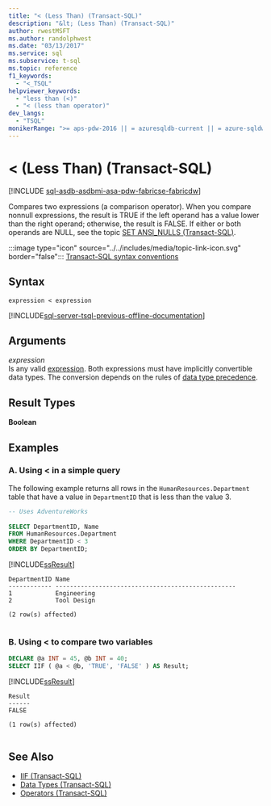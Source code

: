 ```yaml
---
title: "< (Less Than) (Transact-SQL)"
description: "&lt; (Less Than) (Transact-SQL)"
author: rwestMSFT
ms.author: randolphwest
ms.date: "03/13/2017"
ms.service: sql
ms.subservice: t-sql
ms.topic: reference
f1_keywords:
  - "<_TSQL"
helpviewer_keywords:
  - "less than (<)"
  - "< (less than operator)"
dev_langs:
  - "TSQL"
monikerRange: ">= aps-pdw-2016 || = azuresqldb-current || = azure-sqldw-latest || >= sql-server-2016 || >= sql-server-linux-2017 || = azuresqldb-mi-current||=fabric"
---
```


# &lt; (Less Than) (Transact-SQL)

[!INCLUDE [sql-asdb-asdbmi-asa-pdw-fabricse-fabricdw](../../includes/applies-to-version/sql-asdb-asdbmi-asa-pdw-fabricse-fabricdw.md)]

Compares two expressions (a comparison operator). When you compare nonnull expressions, the result is TRUE if the left operand has a value lower than the right operand; otherwise, the result is FALSE. If either or both operands are NULL, see the topic [SET ANSI_NULLS &#40;Transact-SQL&#41;](../../t-sql/statements/set-ansi-nulls-transact-sql.md).  
  
:::image type="icon" source="../../includes/media/topic-link-icon.svg" border="false"::: [Transact-SQL syntax conventions](../../t-sql/language-elements/transact-sql-syntax-conventions-transact-sql.md)  
  
## Syntax  
  
```syntaxsql  
expression < expression  
```  
  
[!INCLUDE[sql-server-tsql-previous-offline-documentation](../../includes/sql-server-tsql-previous-offline-documentation.md)]

## Arguments
 *expression*  
 Is any valid [expression](../../t-sql/language-elements/expressions-transact-sql.md). Both expressions must have implicitly convertible data types. The conversion depends on the rules of [data type precedence](../../t-sql/data-types/data-type-precedence-transact-sql.md).  
  
## Result Types  
 **Boolean**  
  
## Examples  
  
### A. Using < in a simple query  
 The following example returns all rows in the `HumanResources.Department` table that have a value in `DepartmentID` that is less than the value 3.  
  
```sql  
-- Uses AdventureWorks  
  
SELECT DepartmentID, Name  
FROM HumanResources.Department  
WHERE DepartmentID < 3  
ORDER BY DepartmentID;
```  
  
 [!INCLUDE[ssResult](../../includes/ssresult-md.md)]  
  
```  
DepartmentID Name  
------------ --------------------------------------------------  
1            Engineering  
2            Tool Design  
  
(2 row(s) affected)  
  
```  
  
### B. Using < to compare two variables  
  
```sql  
DECLARE @a INT = 45, @b INT = 40;  
SELECT IIF ( @a < @b, 'TRUE', 'FALSE' ) AS Result;  
```  
  
 [!INCLUDE[ssResult](../../includes/ssresult-md.md)]  
  
```  
Result  
------  
FALSE  
  
(1 row(s) affected)  
  
```  
  
## See Also  
- [IIF &#40;Transact-SQL&#41;](../../t-sql/functions/logical-functions-iif-transact-sql.md)   
- [Data Types &#40;Transact-SQL&#41;](../../t-sql/data-types/data-types-transact-sql.md)   
- [Operators &#40;Transact-SQL&#41;](../../t-sql/language-elements/operators-transact-sql.md)  
  
  
